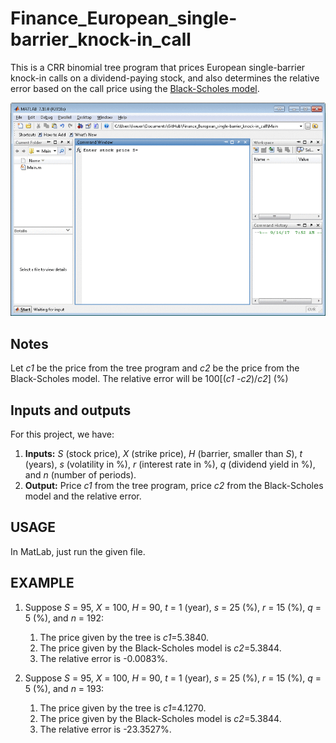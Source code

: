 # Finance_European_single-barrier_knock-in_call

This is a CRR binomial tree program that prices European single-barrier knock-in calls on a dividend-paying stock, and also determines the relative error based on the call price using the [Black-Scholes model](https://en.wikipedia.org/wiki/Black%E2%80%93Scholes_model). 

![demo](/images/pics/demo.gif)

## Notes

Let *c1* be the price from the tree program and *c2* be the price from the Black-Scholes model. The relative error will be 100[(*c1* -*c2*)/*c2*] (%)

## Inputs and outputs

For this project, we have:
1. **Inputs:** *S* (stock price), *X* (strike price), *H* (barrier, smaller than *S*), *t* (years), *s* (volatility in %), *r* (interest rate in %), *q* (dividend yield in %), and *n* (number of periods).
2. **Output:** Price *c1* from the tree program, price *c2* from the Black-Scholes model and the relative error.

## USAGE
In MatLab, just run the given file.

## EXAMPLE
1. Suppose *S* = 95, *X* = 100, *H* = 90, *t* = 1 (year), *s* = 25 (%), *r* = 15 (%), *q* = 5 (%), and *n* = 192:
	1. The price given by the tree is *c1*=5.3840.
	2. The price given by the Black-Scholes model is *c2*=5.3844.
	3. The relative error is -0.0083%.
	
2. Suppose *S* = 95, *X* = 100, *H* = 90, *t* = 1 (year), *s* = 25 (%), *r* = 15 (%), *q* = 5 (%), and *n* = 193:
	1. The price given by the tree is *c1*=4.1270.
	2. The price given by the Black-Scholes model is *c2*=5.3844.
	3. The relative error is -23.3527%.